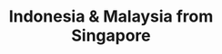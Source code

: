 ---
category: far-east-and-asia
title: Indonesia & Malaysia from Singapore
class: indonesia-and-malaysia-from-singapore
cruiseline: Celebrity Cruises – Celebrity Millennium
special-info: Hotel stay in Singapore + flights & transfers
price: 1399
nights: 15
cruise-url: http://www.planetcruise.co.uk/celebrity-cruises/celebrity-millennium/25-november-2016/88089?referrersiteid=970
---